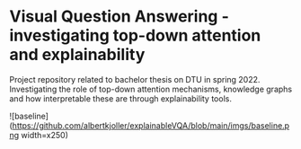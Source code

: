 # Visual Question Answering - investigating top-down attention and explainability

Project repository related to bachelor thesis on DTU in spring 2022. Investigating the role of top-down attention mechanisms, knowledge graphs and how interpretable these are through explainability tools.

![baseline](https://github.com/albertkjoller/explainableVQA/blob/main/imgs/baseline.png width=x250)
